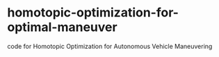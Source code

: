 # homotopic-optimization-for-optimal-maneuver
code for Homotopic Optimization for Autonomous Vehicle Maneuvering
